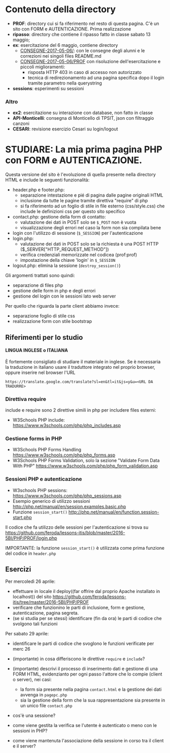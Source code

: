 # Contenuto della directory

* **PROF**: directory cui si fa riferimento nel resto di questa pagina. C'è un sito con FORM e AUTENTICAZIONE. Prima realizzazione
* **ripasso**: directory che contiene il ripasso fatto in classe sabato 13 maggio;
* **ex**: esercitazione del 6 maggio, contiene directory
  * [CONSEGNE-2017-05-06/](ex/CONSEGNE-2017-05-06/): con le consegne degli alunni e le correzioni nei singoli files README.md
  * [CONSEGNE-2017-05-06/PROF](ex/CONSEGNE-2017-05-06/PROF) con risoluzione dell'esercitazione e piccoli miglioramenti:
    * risposta HTTP 403 in caso di accesso non autorizzato
    * tecnica di redirezionamento ad una pagina specifica dopo il login tramite parametro nella querystring
* **sessions**: esperimenti su sessioni

### Altro

* **ex2**: esercitazione su interazione con database, non fatto in classe
* **API-Monticelli**: consegna di Monticello di TPSIT, json con filtraggio canzoni
* **CESARI**: revisione esercizio Cesari su login/logout


# STUDIARE: La mia prima pagina PHP con FORM e AUTENTICAZIONE.

Questa versione del sito è l'evoluzione di quella presente nella directory HTML
e include le seguenti funzionalità:

* header.php e footer.php:
  * separazione intestazione e pié di pagina dalle pagine originali HTML
  * inclusione da tutte le pagine tramite direttiva "require" di php
  * si fa riferimento ad un foglio di stile in file esterno (css/style.css)
    che include le definizioni css per questo sito specifico
* contact.php: gestione della form di contatto:
  * valutazione dei dati in POST solo se `$_POST` non è vuota
  * visualizzazione degli errori nel caso la form non sia compilata bene
* login con l'utilizzo di sessione (`$_SESSION`) per l'autenticazione
* login.php:
  * valutazione dei dati in POST solo se la richiesta è una POST HTTP ($_SERVER["HTTP_REQUEST_METHOD"])
  * verifica credenziali memorizzate nel codicea (prof:prof)
  * impostazione della chiave 'login' in `$_SESSION`
* logout.php: elimina la sessione (`destroy_session()`)

Gli argomenti trattati sono quindi:

* separazione di files php
* gestione delle form in php e degli errori
* gestione del login con le sessioni lato web server

Per quello che riguarda la parte client abbiamo invece:

* separazione foglio di stile css
* realizzazione form con stile bootstrap

## Riferimenti per lo studio

#### LINGUA INGLESE o ITALIANA

È fortemente consigliato di studiare il materiale in inglese.
Se è necessaria la traduzione in italiano usare il traduttore integrato nel proprio browser,
oppure inserire nel browser l'URL

`https://translate.google.com/translate?sl=en&tl=it&js=y&u=<URL DA TRADURRE>`

### Direttiva require

include e require sono 2 direttive simili in php per includere files esterni:

* W3Schools PHP include: https://www.w3schools.com/php/php_includes.asp

### Gestione forms in PHP

* W3Schools PHP Forms Handling https://www.w3schools.com/php/php_forms.asp
* W3Schools PHP Forms Validation, solo la sezione "Validate Form Data With PHP" https://www.w3schools.com/php/php_form_validation.asp

### Sessioni PHP e autenticazione

* W3schools PHP sessions: https://www.w3schools.com/php/php_sessions.asp
* Esempio generico di utilizzo sessioni http://php.net/manual/en/session.examples.basic.php
* Funzione `session_start()` http://php.net/manual/en/function.session-start.php

Il codice che fa utilizzo delle sessioni per l'autenticazione si trova su
https://github.com/feroda/lessons-itis/blob/master/2016-5BI/PHP/PROF/login.php

IMPORTANTE: la funzione `session_start()` è utilizzata come prima funzione del codice in `header.php`

## Esercizi

Per mercoledì 26 aprile:

* effettuare in locale il deploy((far offrire dal proprio Apache installato in localhost)) del sito https://github.com/feroda/lessons-itis/tree/master/2016-5BI/PHP/PROF
* verificare che funzionino le parti di inclusione, form e gestione, autenticazione, pagina segreta.
* (se si studia per se stessi) identificare (fin da ora) le parti di codice che svolgono tali funzioni

Per sabato 29 aprile:

* identificare le parti di codice che svoglono le funzioni verificate per merc 26
* (importante) in cosa differiscono le direttive `require` e `include`?
* (importante) descrivi il processo di inserimento dati e gestione di una FORM HTML, evidenzianto per ogni passo l'attore che lo compie (client o server), nei casi:
  * la form sia presente nella pagina `contact.html` e la gestione dei dati avvenga in `pagepc.php`
  * sia la gestione della form che la sua rappresentazione sia presente in un unico file `contact.php`

* cos'è una sessione?
* come viene gestita la verifica se l'utente è autenticato o meno con le sessioni in PHP?
* come viene mantenuta l'associazione della sessione in corso tra il client e il server?
